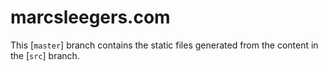 # marcsleegers.com

This [`master`] branch contains the static files generated from the content in the [`src`] branch.